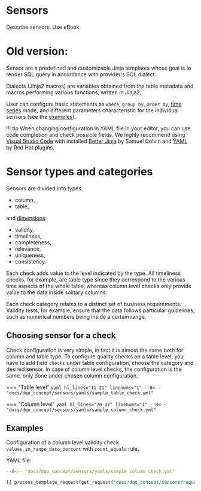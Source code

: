 # Sensors

Describe sensors. Use eBook

# Old version:
Sensor are a predefined and customizable Jinja templates whose goal is to render SQL query in accordance with provider's
SQL dialect.

Dialects (Jinja2 macros) are variables obtained from the table metadata and macros performing various functions, written
in Jinja2.

User can configure basic statements as `where`, `group by`, `order by`, [time series](../time_series/time_series.md) mode,
and different parameters
characteristic for the individual sensors (see the [examples](sensors.md#examples)).

!!! tip
    When changing configuration in YAML file in your editor, you can use code completion and check possible fields.
    We highly recommend using [Visual Studio Code](https://code.visualstudio.com/) with installed
    [Better Jinja](https://marketplace.visualstudio.com/items?itemName=samuelcolvin.jinjahtml) by Samuel Colvin and
    [YAML](https://marketplace.visualstudio.com/items?itemName=redhat.vscode-yaml) by Red Hat plugins.

# Sensor types and categories

Sensors are divided into types:

- column,
- table,

and [dimensions](../data-quality-dimensions/data-quality-dimensions.md):

- validity,
- timeliness,
- completeness,
- relevance,
- uniqueness,
- consistency.

Each check adds value to the level indicated by the type. All timeliness checks, for example,
are table type since they correspond to the various time aspects of the whole table, whereas column
level checks only provide value to the data inside solitary columns.

Each check category relates to a distinct set of business requirements. Validity tests, for example, ensure that
the data follows particular guidelines, such as numerical numbers being inside a certain range.

## Choosing sensor for a check
Check configuration is very simple, in fact it is almost the same both for column and table type.
To configure quality checks on a table level, you have to add field `checks` under table configuration, choose the
category and desired sensor. In case of column level checks, the configuration is the same, only done under chosen
column configuration.

=== "Table level"
    ```yaml hl_lines="11-21" linenums="1"
    --8<-- "docs/dqo_concept/sensors/yamls/sample_table_check.yml"
    ```

=== "Column level"
    ```yaml hl_lines="20-37" linenums="1"
    --8<-- "docs/dqo_concept/sensors/yamls/sample_column_check.yml"
    ```

## Examples
Configuration of a column level validity check `values_in_range_date_percent` with `count_equals` rule.


YAML file:

```yaml
--8<-- "docs/dqo_concept/sensors/yamls/sample_column_check.yml"
```

```SQL
{{ process_template_request(get_request("docs/dqo_concept/sensors/requests/sample_column_check.json")) }}
```